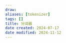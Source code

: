 ```yaml
---
draw:
aliases: [tokenizer]
tags: []
title: 分词器
date created: 2024-07-17
date modified: 2024-11-12
---
```

